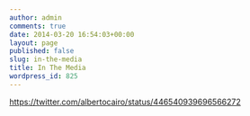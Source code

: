 ```yaml
---
author: admin
comments: true
date: 2014-03-20 16:54:03+00:00
layout: page
published: false
slug: in-the-media
title: In The Media
wordpress_id: 825
---
```


https://twitter.com/albertocairo/status/446540939696566272
